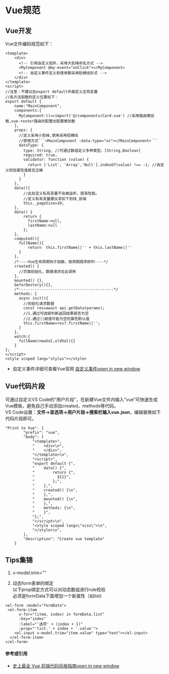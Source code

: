 # Vue规范

##  Vue开发

Vue文件编码规范如下：

```
<template>
    <div>
      <!-- 引用自定义组件，采用大驼峰命名方式 -->
      <MyComponent @my-event="onClick"></MyComponent>
      <!-- 自定义事件定义和使用都采用短横线形式 -->
    </div>
</template>
<script>
//注意：不建议在export default外面定义全局变量
//各方法函数的定义位置如下：
export default {
    name:"MainComponent",
    components:{
      MyComponent:()=>import('@/components/Card.vue') //采用路由懒加载,vue-router路由的配置也配置懒加载
    },
    props: {
      //定义采用小驼峰,使用采用短横线
      //使用方式```<MainComponent :data-type="xx"></MainComponent>```
      dataType: {
        type: String, //可通过数组定义多种类型，[String,Boolean]
        required: true,
        validator: function (value) {
          return ['List', 'Array','Null'].indexOf(value) !== -1; //自定义校验属性值是否正确 
        }
      }
    },
    data(){
        //此处定义私有变量不会被监听，提高性能。
        //定义私有变量建议添加下划线_前缀
        this._pageSize=10;
    },
    data() {
        return {
          firstName:null,
          lastName:null
        };
    },
    computed(){
      fullName(){
          return  this.firstName||'' + this.lastName||''
      }
    },
    /*----Vue生命周期钩子函数，按周期顺序排列----*/
    created() {
      //页面初始化，数据请求在此调用
    },
    mounted() {},
    beforDestory(){},
    /*------------------------------------------*/
    methods: {
      async init(){
        //初始化请求数据
        const res=await api.getData(params);
        //1.通过可选链判断返回结果是否为空
        //2.通过||赋值可能为空的属性默认值
        this.firstName=res?.firstName||''; 
      }
    },
    watch:{
      fullName(newVal,oldVal){}
    }
};
</script>
<style scoped lang="stylus"></style>
```

* 自定义事件详细可查看Vue官网 [自定义事件open in new window](https://cn.vuejs.org/v2/guide/components-custom-events.html#ad)

## Vue代码片段

可通过自定义VS Code的“用户片段”，在新建Vue文件内输入“vue”可快速生成Vue模板，避免自己手动添加created，methods等代码。  
VS Code设置：**文件->首选项->用户片段->搜索栏输入vue.json**，编辑替换如下代码片段即可。

```
"Print to Vue": {
		"prefix": "vue",
		"body": [
			"<template>",
			"    <div>\n",
			"    </div>",
			"</template>\n",
			"<script>",
			"export default {",
			"    data() {",
			"        return {",
			"          ${1}",
			"        };",
			"    },",
			"    created() {\n",
			"    },",
			"    mounted() {\n",
			"    },",
			"    methods: {\n",
			"    }",
			"};",
			"</script>\n",
			"<style scoped lang=\"scss\">\n",
			"</style>\n",
		],
		"description": "Create vue template"
	}
```



## Tips集锦

1.  v-model.trim=""

2.  动态form表单的绑定  
    以下prop绑定方式可以对动态数组进行rule校验  
    必须是formData下面增加一个新属性（如list\)

```
<el-form :model="formData">
 <el-form-item
      v-for="(item, index) in formData.list"
      :key="index"
      :label="'选项' + (index + 1)"
      :prop="'list.' + index + '.value'">
    <el-input v-model.trim="item.value" type="text"></el-input>
  </el-form-item>
</el-form>
```



#### 参考或引用

* [史上最全 Vue 前端代码风格指南open in new window](https://juejin.cn/post/6987349513836953607)
